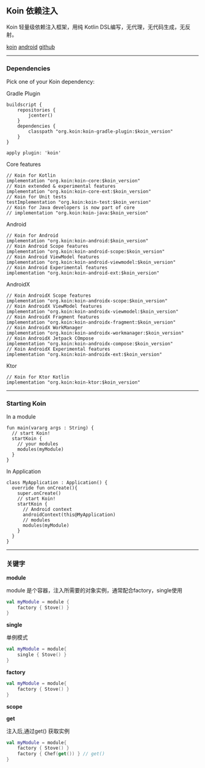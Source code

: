 ## Koin 依赖注入

Koin 轻量级依赖注入框架，用纯 Kotlin DSL编写，无代理，无代码生成，无反射。

[koin](https://insert-koin.io/)
[android](https://start.insert-koin.io/#/getting-started/koin-for-android)
[github](https://github.com/InsertKoinIO/koin)

---

### Dependencies
Pick one of your Koin dependency:

Gradle Plugin
```Gradle
buildscript {
    repositories {
        jcenter()
    }
    dependencies {
        classpath "org.koin:koin-gradle-plugin:$koin_version"
    }
}
```

```Gradle
apply plugin: 'koin'
```

Core features
```Gradle
// Koin for Kotlin
implementation "org.koin:koin-core:$koin_version"
// Koin extended & experimental features
implementation "org.koin:koin-core-ext:$koin_version"
// Koin for Unit tests
testImplementation "org.koin:koin-test:$koin_version"
// Koin for Java developers is now part of core
// implementation "org.koin:koin-java:$koin_version"
```

Android
```Gradle
// Koin for Android
implementation "org.koin:koin-android:$koin_version"
// Koin Android Scope features
implementation "org.koin:koin-android-scope:$koin_version"
// Koin Android ViewModel features
implementation "org.koin:koin-android-viewmodel:$koin_version"
// Koin Android Experimental features
implementation "org.koin:koin-android-ext:$koin_version"
```

AndroidX
```Gradle
// Koin AndroidX Scope features
implementation "org.koin:koin-androidx-scope:$koin_version"
// Koin AndroidX ViewModel features
implementation "org.koin:koin-androidx-viewmodel:$koin_version"
// Koin AndroidX Fragment features
implementation "org.koin:koin-androidx-fragment:$koin_version"
// Koin AndroidX WorkManager
implementation "org.koin:koin-androidx-workmanager:$koin_version"
// Koin AndroidX Jetpack COmpose
implementation "org.koin:koin-androidx-compose:$koin_version"
// Koin AndroidX Experimental features
implementation "org.koin:koin-androidx-ext:$koin_version"
```

Ktor
```Gradle
// Koin for Ktor Kotlin
implementation "org.koin:koin-ktor:$koin_version"
```

---

### Starting Koin
In a module
```Gradle
fun main(vararg args : String) {
  // start Koin!
  startKoin {
    // your modules
    modules(myModule)
  }
}
```

In Application
```Gradle
class MyApplication : Application() {
  override fun onCreate(){
    super.onCreate()
    // start Koin!
    startKoin {
      // Android context
      androidContext(this@MyApplication)
      // modules
      modules(myModule)
    }
  }
}
```

---

### 关键字

**module**

module 是个容器，注入所需要的对象实例，通常配合factory，single使用

```Kotlin
val myModule = module {
	factory { Stove() }
}
```

**single**

单例模式

```Kotlin
val myModule = module{
	single { Stove() }
}
```



**factory**

```Kotlin
val myModule = module{
	factory { Stove() }
}	
```



**scope**



**get**

注入后,通过get() 获取实例

```Kotlin
val myModule = module{
	factory { Stove() }
	factory { Chef(get()) } // get()
}
```

